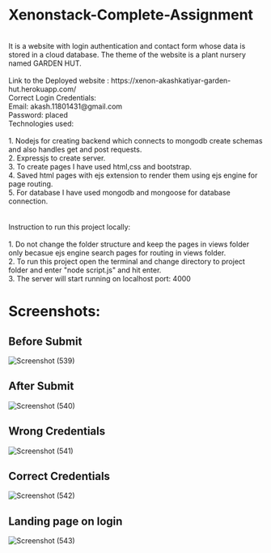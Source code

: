 # Xenonstack-Complete-Assignment
</br>
It is a website with login authentication and contact form whose data is stored in a cloud database. The theme of the website is a plant nursery named GARDEN HUT.
</br>
</br>
Link to the Deployed website : https://xenon-akashkatiyar-garden-hut.herokuapp.com/
</br>
Correct Login Credentials:</br> Email: akash.11801431@gmail.com</br>
                            Password: placed
</br>
Technologies used:
</br>
</br>
1. Nodejs for creating backend which connects to mongodb create schemas and also handles get and post requests.</br>
2. Expressjs to create server.</br>
3. To create pages I have used html,css and bootstrap. </br>
4. Saved html pages with ejs extension to render them using ejs engine for page routing.</br>
5. For database I have used mongodb and mongoose for database connection.</br>
</br>
</br>
Instruction to run this project locally: </br></br>
1. Do not change the folder structure and keep the pages in views folder only becasue ejs engine search pages for routing in views folder.</br>
2. To run this project open the terminal and change directory to project folder and enter "node script.js" and hit enter.</br>
3. The server will start running on localhost port: 4000</br>



# Screenshots: 

## Before Submit </br>
![Screenshot (539)](https://user-images.githubusercontent.com/43553695/175785801-f5bf43a6-76cb-4b28-9ba8-248fd085a5f1.png)
## After Submit </br>
![Screenshot (540)](https://user-images.githubusercontent.com/43553695/175785803-b0c6122c-406f-44fe-a11a-3f520c419789.png)
## Wrong Credentials</br>
![Screenshot (541)](https://user-images.githubusercontent.com/43553695/175785808-60174300-2e92-4640-9516-d0eb691922cd.png)
## Correct Credentials</br>
![Screenshot (542)](https://user-images.githubusercontent.com/43553695/175785810-4648bb4a-1150-459d-b438-0984c31d1235.png)
## Landing page on login</br>
![Screenshot (543)](https://user-images.githubusercontent.com/43553695/175785814-73939dcf-b0aa-4990-be3d-dbed251a582f.png)
